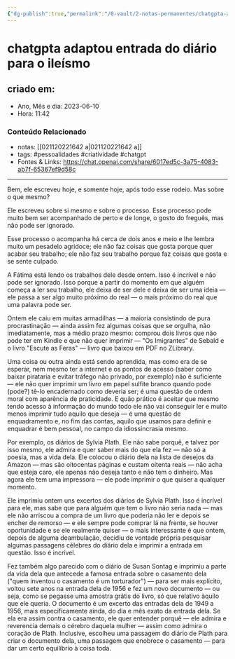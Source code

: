 ```yaml
---
{"dg-publish":true,"permalink":"/0-vault/2-notas-permanentes/chatgpta-adaptou-entrada-do-diario-para-o-ileismo/","tags":["permanente","pessoalidades","criatividade","chatgpt"],"dgHomeLink":true,"dgShowLocalGraph":true,"dgShowFileTree":true,"dgEnableSearch":true,"noteIcon":""}
---
```


# chatgpta adaptou entrada do diário para o ileísmo

## criado em: 
-  Ano, Mês e dia: 2023-06-10
- Hora: 11:42

### Conteúdo Relacionado
- notas: [[021120221642 a\|021120221642 a]]
- tags: #pessoalidades #criatividade #chatgpt 
- Fontes & Links: https://chat.openai.com/share/6017ed5c-3a75-4083-ab7f-65367ef9d58c
---

Bem, ele escreveu hoje, e somente hoje, após todo esse rodeio. Mas sobre o que mesmo?

Ele escreveu sobre si mesmo e sobre o processo. Esse processo pode muito bem ser acompanhado de perto e de longe, o gosto do freguês, mas não pode ser ignorado.

Esse processo o acompanha há cerca de dois anos e meio e lhe lembra muito um pesadelo agridoce; ele não faz coisas que gosta porque quer acabar seu trabalho; ele não faz seu trabalho porque faz coisas que gosta e se sente culpado.

A Fátima está lendo os trabalhos dele desde ontem. Isso é incrível e não pode ser ignorado. Isso porque a partir do momento em que alguém começa a ler seu trabalho, ele deixa de ser dele e deixa de ser uma ideia — ele passa a ser algo muito próximo do real — o mais próximo do real que uma palavra pode ser.

Ontem ele caiu em muitas armadilhas — a maioria consistindo de pura procrastinação — ainda assim fez algumas coisas que se orgulha, não imediatamente, mas a médio prazo mesmo: comprou dois livros que não pode ter em Kindle e que não quer imprimir — "Os Imigrantes" de Sebald e o livro "Escute as Feras" — livro que baixou em PDF no ZLibrary.

Uma coisa ou outra ainda está sendo aprendida, mas como era de se esperar, nem mesmo ter a internet e os pontos de acesso (saber como baixar pirataria e evitar tráfego não privado, por exemplo) não é suficiente — ele não quer imprimir um livro em papel sulfite branco quando pode (pode?) tê-lo encadernado como deveria ser; é uma questão de ordem moral com aparência de praticidade. E quão prático é aceitar que mesmo tendo acesso à informação do mundo todo ele não vai conseguir ler e muito menos imprimir tudo aquilo que deseja — é uma questão de enquadramento e, no fim das contas, aquilo que usamos para definir e enquadrar é bem pessoal, no campo da idiossincrasia mesmo.

Por exemplo, os diários de Sylvia Plath. Ele não sabe porquê, e talvez por isso mesmo, ele admira e quer saber mais do que ela fez — não só a poesia, mas a vida dela. Ele colocou o diário dela na lista de desejos da Amazon — mas são oitocentas páginas e custam oitenta reais — não acha que esteja caro, ele apenas não deseja tanto e não tem o dinheiro. Mas agora ele tem uma impressora — ele pode imprimir o que quiser a qualquer momento.

Ele imprimiu ontem uns excertos dos diários de Sylvia Plath.
Isso é incrível para ele, mas sabe que para alguém que tem o livro não seria nada — mas ele não arriscou a compra de um livro que poderia não ler e depois se encher de remorso — e ele sempre pode comprar lá na frente, se houver oportunidade e se ele realmente quiser — o mais interessante é que ontem, depois de alguma deambulação, decidiu de vontade própria pesquisar algumas passagens célebres do diário dela e imprimir a entrada em questão. Isso é incrível.

Fez também algo parecido com o diário de Susan Sontag e imprimiu a parte da vida dela que antecede a famosa entrada sobre o casamento dela ("quem inventou o casamento é um torturador") — para ser mais explícito, voltou sete anos na entrada dela de 1956 e fez um novo documento — ou seja, como se pegasse uma amostra grátis do livro, só que relativo àquilo que ele queria. O documento é um excerto das entradas dela de 1949 a 1956, mais especificamente ainda, do dia e mês exato da entrada dela. Se ela era assim contra o casamento, ele quer entender porquê — ele admira e reverencia demais o cérebro daquela mulher — assim como admira o coração de Plath. Inclusive, escolheu uma passagem do diário de Plath para criar o documento dela, uma passagem que enobrece o casamento — para dar um certo equilíbrio à coisa toda.
